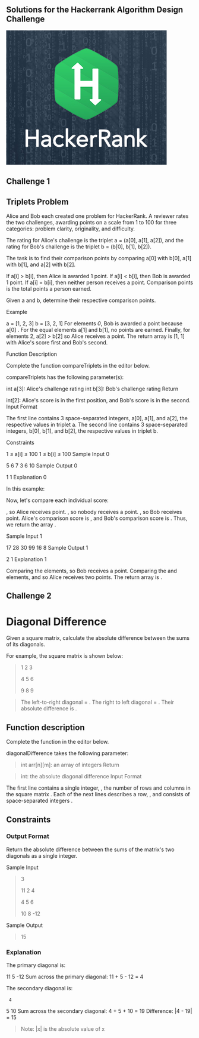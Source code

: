 
## Solutions for the Hackerrank Algorithm Design Challenge

![Image of Yaktocat](logo.jpg)

## Challenge 1

## Triplets Problem

Alice and Bob each created one problem for HackerRank. A reviewer rates the two challenges, awarding points on a scale from 1 to 100 for three categories: problem clarity, originality, and difficulty.

The rating for Alice's challenge is the triplet a = (a[0], a[1], a[2]), and the rating for Bob's challenge is the triplet b = (b[0], b[1], b[2]).

The task is to find their comparison points by comparing a[0] with b[0], a[1] with b[1], and a[2] with b[2].

If a[i] > b[i], then Alice is awarded 1 point.
If a[i] < b[i], then Bob is awarded 1 point.
If a[i] = b[i], then neither person receives a point.
Comparison points is the total points a person earned.

Given a and b, determine their respective comparison points.

Example

a = [1, 2, 3]
b = [3, 2, 1]
For elements *0*, Bob is awarded a point because a[0] .
For the equal elements a[1] and b[1], no points are earned.
Finally, for elements 2, a[2] > b[2] so Alice receives a point.
The return array is [1, 1] with Alice's score first and Bob's second.

Function Description

Complete the function compareTriplets in the editor below.

compareTriplets has the following parameter(s):

int a[3]: Alice's challenge rating
int b[3]: Bob's challenge rating
Return

int[2]: Alice's score is in the first position, and Bob's score is in the second.
Input Format

The first line contains 3 space-separated integers, a[0], a[1], and a[2], the respective values in triplet a.
The second line contains 3 space-separated integers, b[0], b[1], and b[2], the respective values in triplet b.

Constraints

1 ≤ a[i] ≤ 100
1 ≤ b[i] ≤ 100
Sample Input 0

5 6 7
3 6 10
Sample Output 0

1 1
Explanation 0

In this example:

Now, let's compare each individual score:

, so Alice receives  point.
, so nobody receives a point.
, so Bob receives  point.
Alice's comparison score is , and Bob's comparison score is . Thus, we return the array .

Sample Input 1

17 28 30
99 16 8
Sample Output 1

2 1
Explanation 1

Comparing the  elements,  so Bob receives a point.
Comparing the  and  elements,  and  so Alice receives two points.
The return array is .

## Challenge 2

# Diagonal Difference


Given a square matrix, calculate the absolute difference between the sums of its diagonals.

For example, the square matrix  is shown below:
>1 2 3
>
>4 5 6
>
>9 8 9  
>

>The left-to-right diagonal = . The right to left diagonal = . Their absolute difference is .

## Function description

Complete the  function in the editor below.

diagonalDifference takes the following parameter:

>int arr[n][m]: an array of integers
Return

>int: the absolute diagonal difference
Input Format

The first line contains a single integer, , the number of rows and columns in the square matrix .
Each of the next  lines describes a row, , and consists of  space-separated integers .

## Constraints

### Output Format

Return the absolute difference between the sums of the matrix's two diagonals as a single integer.

Sample Input

>3
>
>11 2   4
>
>4  5   6
>
>10 8   -12
>

Sample Output

>15

### Explanation

The primary diagonal is:

11
   5
     -12
Sum across the primary diagonal: 11 + 5 - 12 = 4

The secondary diagonal is:

     4
   5
10
Sum across the secondary diagonal: 4 + 5 + 10 = 19
Difference: |4 - 19| = 15

>Note: |x| is the absolute value of x
